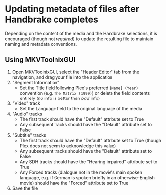 # Updating metadata of files after Handbrake completes

Depending on the content of the media and the Handbrake selections, it is encouraged (though not _required_) to update the resulting file to maintain naming and metadata conventions.

## Using MKVToolnixGUI
1. Open MKVToolnixGUI, select the "Header Editor" tab from the navigation, and drag your file into the application
2. "Segment Information"
    * Set the Title field following Plex's preferred `[Name] (Year)` convention (e.g. `The Matrix (1999)`) or delete the field contents entirely (_no_ info is better than _bad_ info)
3. "Video" track
    * Set the Language field to the original language of the media
4. "Audio" tracks
    * The first track should have the "Default" attribute set to True
    * Any subsequent tracks should have the "Default" attribute set to False
5. "Subtitle" tracks
    * The first track should have the "Default" attribute set to True (though Plex does not seem to acknowledge this value)
    * Any subsequent tracks should have the "Default" attribute set to False
    * Any SDH tracks should have the "Hearing impaired" attribute set to True
    * Any Forced tracks (dialogue not in the movie's main spoken language, e.g. if German is spoken briefly in an otherwise-English movie) should have the "Forced" attribute set to True
6. Save the file
